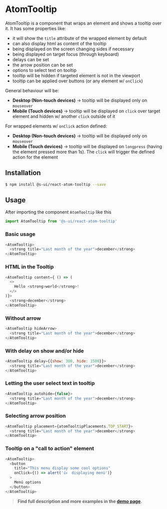 # AtomTooltip

AtomTooltip is a component that wraps an element and shows a tooltip over it. It has some properties like:
- it will show the `title` attribute of the wrapped element by default
- can also display html as content of the tooltip
- being displayed on the screen changing sides if necessary
- being displayed on target focus (through keyboard)
- delays can be set
- the arrow position can be set
- options to select text on tooltip
- tooltip will be hidden if targeted element is not in the viewport
- tooltip can be applied over buttons (or any element w/ `onClick`)

General behaviour will be:
- **Desktop (Non-touch devices)** → tooltip will be displayed only on `mouseover`
- **Mobile (Touch devices)** → tooltip will be displayed on `click` over target element and hidden w/ another `click` outside of it

For wrapped elements w/ `onClick` action defined:
- **Desktop (Non-touch devices)** → tooltip will be displayed only on `mouseover`
- **Mobile (Touch devices)** → tooltip will be displayed on `longpress` (having the element pressed more than 1s). The `click` will trigger the defined action for the element

## Installation

```sh
$ npm install @s-ui/react-atom-tooltip --save
```

## Usage

After importing the component `AtomTooltip` like this

```javascript
import AtomTooltip from '@s-ui/react-atom-tooltip'
```

### Basic usage

```javascript
<AtomTooltip>
  <strong title="Last month of the year">december</strong>
</AtomTooltip>
```

### HTML in the Tooltip

```javascript
<AtomTooltip content={ () => (
  <>
    Hello <strong>world</strong>!
  </>
)}>
  <strong>december</strong>
</AtomTooltip>
```

### Without arrow

```javascript
<AtomTooltip hideArrow>
  <strong title="Last month of the year">december</strong>
</AtomTooltip>
```

### With delay on show and/or hide

```javascript
<AtomTooltip delay={{show: 300, hide: 1500}}>
  <strong title="Last month of the year">december</strong>
</AtomTooltip>
```

### Letting the user select text in tooltip

```javascript
<AtomTooltip autohide={false}>
  <strong title="Last month of the year">december</strong>
</AtomTooltip>
```

### Selecting arrow position

```javascript
<AtomTooltip placement={atomTooltipPlacements.TOP_START}>
  <strong title="Last month of the year">december</strong>
</AtomTooltip>
```

### Tooltip on a "call to action" element

```javascript
<AtomTooltip>
  <button
    title="This menu display some cool options"
    onClick={() => alert('👍  displaying menú')}
  >
    Menú options
  </button>
</AtomTooltip>
```


> **Find full description and more examples in the [demo page](https://sui-components.now.sh/workbench/atom/tooltip/demo).**
